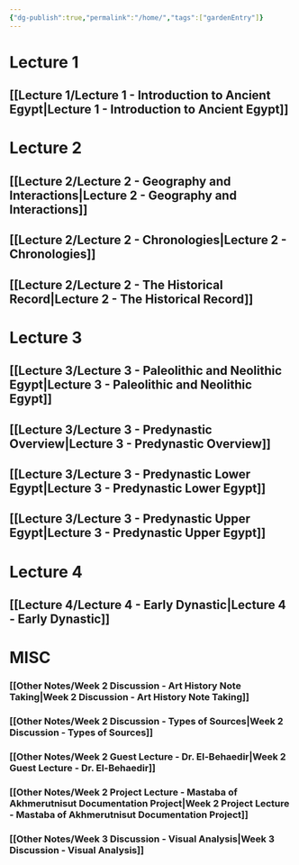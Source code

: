 ```yaml
---
{"dg-publish":true,"permalink":"/home/","tags":["gardenEntry"]}
---
```


# Lecture 1
## [[Lecture 1/Lecture 1 - Introduction to Ancient Egypt\|Lecture 1 - Introduction to Ancient Egypt]]
# Lecture 2
## [[Lecture 2/Lecture 2 - Geography and Interactions\|Lecture 2 - Geography and Interactions]]
## [[Lecture 2/Lecture 2 - Chronologies\|Lecture 2 - Chronologies]]
## [[Lecture 2/Lecture 2 - The Historical Record\|Lecture 2 - The Historical Record]]
# Lecture 3

## [[Lecture 3/Lecture 3 - Paleolithic and Neolithic Egypt\|Lecture 3 - Paleolithic and Neolithic Egypt]]
## [[Lecture 3/Lecture 3 - Predynastic Overview\|Lecture 3 - Predynastic Overview]]
## [[Lecture 3/Lecture 3 - Predynastic Lower Egypt\|Lecture 3 - Predynastic Lower Egypt]]
## [[Lecture 3/Lecture 3 - Predynastic Upper Egypt\|Lecture 3 - Predynastic Upper Egypt]]
# Lecture 4
## [[Lecture 4/Lecture 4 - Early Dynastic\|Lecture 4 - Early Dynastic]]

# MISC
### [[Other Notes/Week 2 Discussion - Art History Note Taking\|Week 2 Discussion - Art History Note Taking]]
### [[Other Notes/Week 2 Discussion - Types of Sources\|Week 2 Discussion - Types of Sources]]
### [[Other Notes/Week 2 Guest Lecture - Dr. El-Behaedir\|Week 2 Guest Lecture - Dr. El-Behaedir]]
### [[Other Notes/Week 2 Project Lecture - Mastaba of Akhmerutnisut Documentation Project\|Week 2 Project Lecture - Mastaba of Akhmerutnisut Documentation Project]]
### [[Other Notes/Week 3 Discussion - Visual Analysis\|Week 3 Discussion - Visual Analysis]]
